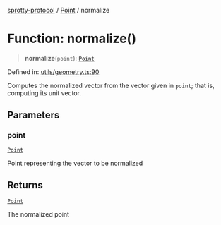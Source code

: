 
[sprotty-protocol](../globals) / [Point](../Namespace.Point) / normalize

# Function: normalize()

> **normalize**(`point`): [`Point`](../Interface.Point)

Defined in: [utils/geometry.ts:90](https://github.com/eclipse-sprotty/sprotty/blob/f9b2433481cc27a1ac0c92d525a92039ae7f6c76/packages/sprotty-protocol/src/utils/geometry.ts#L90)

Computes the normalized vector from the vector given in `point`; that is, computing its unit vector.

## Parameters

### point

[`Point`](../Interface.Point)

Point representing the vector to be normalized

## Returns

[`Point`](../Interface.Point)

The normalized point

